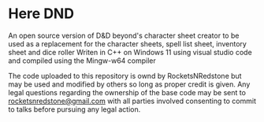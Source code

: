 # Here DND
An open source version of D&D beyond's character sheet creator to be used as a replacement for the character sheets, spell list sheet, inventory sheet and dice roller
Writen in C++ on Windows 11 using visual studio code and compiled using the Mingw-w64 compiler

The code uploaded to this repository is ownd by RocketsNRedstone but may be used and modified by others so long as proper credit is given.
Any legal questions regarding the ownership of the base code may be sent to rocketsnredstone@gmail.com with all parties involved consenting to commit to talks before pursuing any legal action.
